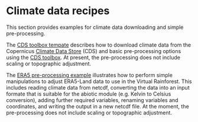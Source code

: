 # Climate data recipes

This section provides examples for climate data downloading and simple pre-processing.

The [CDS toolbox tempate](./CDS_toolbox_template.md) describes how to download
climate data from the Copernicus
[Climate Data Store](https://cds.climate.copernicus.eu/) (CDS)
and basic pre-processing options using the
[CDS toolbox](https://cds.climate.copernicus.eu/cdsapp#!/toolbox).
At present, the pre-processing does not include scaling or topographic adjustment.

The [ERA5 pre-processing example](./ERA5_preprocessing_example.md) illustrates
how to perform simple manipulations to adjust ERA5-Land data to use in the
Virtual Rainforest. This includes reading climate data from netcdf, converting
the data into an input formate that is suitable for the abiotic module (e.g. Kelvin to
Celsius conversion), adding further required variables, renaming variables and
coordinates, and writing the output in a new netcdf file. At the moment, the
pre-processing does not include scaling or topographic adjustment.
